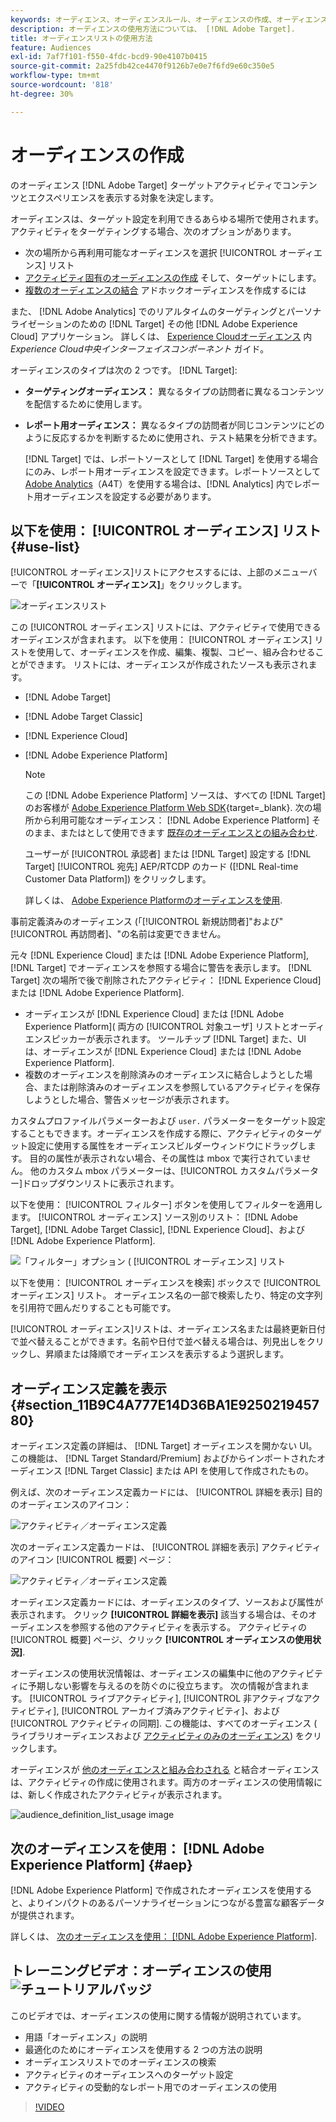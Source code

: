 ```yaml
---
keywords: オーディエンス、オーディエンスルール、オーディエンスの作成、オーディエンスの作成、ターゲットオーディエンス、レポートオーディエンス、レポートオーディエンス、セグメント、カスタムプロファイルパラメーター、オーディエンス定義、オーディエンスリスト
description: オーディエンスの使用方法については、 [!DNL Adobe Target].
title: オーディエンスリストの使用方法
feature: Audiences
exl-id: 7af7f101-f550-4fdc-bcd9-90e4107b0415
source-git-commit: 2a25fdb42ce4470f9126b7e0e7f6fd9e60c350e5
workflow-type: tm+mt
source-wordcount: '818'
ht-degree: 30%

---
```


# オーディエンスの作成

のオーディエンス [!DNL Adobe Target] ターゲットアクティビティでコンテンツとエクスペリエンスを表示する対象を決定します。

オーディエンスは、ターゲット設定を利用できるあらゆる場所で使用されます。アクティビティをターゲティングする場合、次のオプションがあります。

* 次の場所から再利用可能なオーディエンスを選択 [!UICONTROL オーディエンス] リスト
* [アクティビティ固有のオーディエンスの作成](/help/main/c-target/creating-activity-only-audience.md) そして、ターゲットにします。
* [複数のオーディエンスの結合](/help/main/c-target/combining-multiple-audiences.md#concept_A7386F1EA4394BD2AB72399C225981E5) アドホックオーディエンスを作成するには

また、 [!DNL Adobe Analytics] でのリアルタイムのターゲティングとパーソナライゼーションのための [!DNL Target] その他 [!DNL Adobe Experience Cloud] アプリケーション。 詳しくは、 [Experience Cloudオーディエンス](https://experienceleague.adobe.com/docs/core-services/interface/audiences/audience-library.html?lang=ja) 内 *Experience Cloud中央インターフェイスコンポーネント* ガイド。

オーディエンスのタイプは次の 2 つです。 [!DNL Target]:

* **ターゲティングオーディエンス：** 異なるタイプの訪問者に異なるコンテンツを配信するために使用します。
* **レポート用オーディエンス：** 異なるタイプの訪問者が同じコンテンツにどのように反応するかを判断するために使用され、テスト結果を分析できます。

   [!DNL Target] では、レポートソースとして [!DNL Target] を使用する場合にのみ、レポート用オーディエンスを設定できます。レポートソースとして [ Adobe Analytics](/help/main/c-integrating-target-with-mac/a4t/a4t.md)（A4T）を使用する場合は、[!DNL Analytics] 内でレポート用オーディエンスを設定する必要があります。

## 以下を使用： [!UICONTROL オーディエンス] リスト {#use-list}

[!UICONTROL オーディエンス]リストにアクセスするには、上部のメニューバーで「**[!UICONTROL オーディエンス]**」をクリックします。

![オーディエンスリスト](assets/audiences_list.png)

この [!UICONTROL オーディエンス] リストには、アクティビティで使用できるオーディエンスが含まれます。 以下を使用： [!UICONTROL オーディエンス] リストを使用して、オーディエンスを作成、編集、複製、コピー、組み合わせることができます。 リストには、オーディエンスが作成されたソースも表示されます。

* [!DNL Adobe Target]
* [!DNL Adobe Target Classic]
* [!DNL Experience Cloud]
* [!DNL Adobe Experience Platform]

   >[!NOTE]
   >
   >この [!DNL Adobe Experience Platform] ソースは、すべての [!DNL Target] のお客様が [Adobe Experience Platform Web SDK](https://experienceleague.corp.adobe.com/docs/target-dev/developer/client-side/aep-web-sdk.html){target=_blank}. 次の場所から利用可能なオーディエンス： [!DNL Adobe Experience Platform] そのまま、またはとして使用できます [既存のオーディエンスとの組み合わせ](/help/main/c-target/combining-multiple-audiences.md).
   >
   >ユーザーが [!UICONTROL 承認者] または [!DNL Target] 設定する [!DNL Target] [!UICONTROL 宛先] AEP/RTCDP のカード ([!DNL Real-time Customer Data Platform]) をクリックします。
   >
   >詳しくは、 [Adobe Experience Platformのオーディエンスを使用](#aep).

事前定義済みのオーディエンス (「[!UICONTROL 新規訪問者]&quot;および&quot;[!UICONTROL 再訪問者]、&quot;の名前は変更できません。

元々 [!DNL Experience Cloud] または [!DNL Adobe Experience Platform], [!DNL Target] でオーディエンスを参照する場合に警告を表示します。 [!DNL Target] 次の場所で後で削除されたアクティビティ： [!DNL Experience Cloud] または [!DNL Adobe Experience Platform].

* オーディエンスが [!DNL Experience Cloud] または [!DNL Adobe Experience Platform]( 両方の [!UICONTROL 対象ユーザ] リストとオーディエンスピッカーが表示されます。 ツールチップ [!DNL Target] また、UI は、オーディエンスが [!DNL Experience Cloud] または [!DNL Adobe Experience Platform].
* 複数のオーディエンスを削除済みのオーディエンスに結合しようとした場合、または削除済みのオーディエンスを参照しているアクティビティを保存しようとした場合、警告メッセージが表示されます。

カスタムプロファイルパラメーターおよび `user.` パラメーターをターゲット設定することもできます。オーディエンスを作成する際に、アクティビティのターゲット設定に使用する属性をオーディエンスビルダーウィンドウにドラッグします。 目的の属性が表示されない場合、その属性は mbox で実行されていません。 他のカスタム mbox パラメーターは、[!UICONTROL カスタムパラメーター]ドロップダウンリストに表示されます。

以下を使用： [!UICONTROL フィルター] ボタンを使用してフィルターを適用します。 [!UICONTROL オーディエンス] ソース別のリスト： [!DNL Adobe Target], [!DNL Adobe Target Classic], [!DNL Experience Cloud]、および [!DNL Adobe Experience Platform].

![「フィルター」オプション ( [!UICONTROL オーディエンス] リスト](assets/filters.png)

以下を使用： [!UICONTROL オーディエンスを検索] ボックスで [!UICONTROL オーディエンス] リスト。 オーディエンス名の一部で検索したり、特定の文字列を引用符で囲んだりすることも可能です。

[!UICONTROL オーディエンス]リストは、オーディエンス名または最終更新日付で並べ替えることができます。名前や日付で並べ替える場合は、列見出しをクリックし、昇順または降順でオーディエンスを表示するよう選択します。

## オーディエンス定義を表示 {#section_11B9C4A777E14D36BA1E925021945780}

オーディエンス定義の詳細は、 [!DNL Target] オーディエンスを開かない UI。 この機能は、 [!DNL Target Standard/Premium] およびからインポートされたオーディエンス [!DNL Target Classic] または API を使用して作成されたもの。

例えば、次のオーディエンス定義カードには、 [!UICONTROL 詳細を表示] 目的のオーディエンスのアイコン：

![アクティビティ／オーディエンス定義](assets/audience_definition_list.png)

次のオーディエンス定義カードは、 [!UICONTROL 詳細を表示] アクティビティのアイコン [!UICONTROL 概要] ページ：

![アクティビティ／オーディエンス定義](assets/view-details-activity-overview.png)

オーディエンス定義カードには、オーディエンスのタイプ、ソースおよび属性が表示されます。 クリック **[!UICONTROL 詳細を表示]** 該当する場合は、そのオーディエンスを参照する他のアクティビティを表示する。 アクティビティの [!UICONTROL 概要] ページ、クリック **[!UICONTROL オーディエンスの使用状況]**.

オーディエンスの使用状況情報は、オーディエンスの編集中に他のアクティビティに予期しない影響を与えるのを防ぐのに役立ちます。 次の情報が含まれます。 [!UICONTROL ライブアクティビティ], [!UICONTROL 非アクティブなアクティビティ], [!UICONTROL アーカイブ済みアクティビティ]、および [!UICONTROL アクティビティの同期]. この機能は、すべてのオーディエンス ( ライブラリオーディエンスおよび [アクティビティのみのオーディエンス](/help/main/c-target/creating-activity-only-audience.md#concept_A6BADCF530ED4AE1852E677FEBE68483)) をクリックします。

オーディエンスが [他のオーディエンスと組み合わされる](/help/main/c-target/combining-multiple-audiences.md) と結合オーディエンスは、アクティビティの作成に使用されます。両方のオーディエンスの使用情報には、新しく作成されたアクティビティが表示されます。

![audience_definition_list_usage image](assets/audience_definition_list_usage.png)

<!--The following audience definition card is for an audience imported from the Adobe Experience Cloud. In this instance, the audience was imported from Adobe Audience Manager (AAM).

![Usage tab on Audience Definition card](assets/audience_definition_mc.png)

The following details are available for these imported audience types:

| Audience Type | Details |
|--- |--- |
|Mobile audience|Marketing Name, Vendor, and Model.<br>The `matches | does not match` operator displays instead of `equals | does not equal`<br>![Imported Mobile Audience](/help/main/c-target/c-audiences/assets/imported_mobile_audience.png).|
|Visitor-behavior audience|**user.categoryAffinity:** `categoryAffinity` with `FAVORITE` parameter.<br>![Imported Category Affinity](/help/main/c-target/c-audiences/assets/imported_category_affinity.png)<br>**Monitoring:** Monitoring service equals true.<br>**No Monitoring Service:** Monitoring service equals false.<br>![Imported Monitoring](/help/main/c-target/c-audiences/assets/imported_monitoring.png)|
|Audiences using the NOT operator|**Single Rule:** Target displays the audience in the format `[All Visitor AND [NOT [rule]`. Single NOT rule displays with AND with `AllVisitor` audience.<br>![Imported Not Audience](/help/main/c-target/c-audiences/assets/imported_not_audience.png)|

Keep the following points in mind as you work with imported audiences:

* Expression target audiences are no longer supported in Target Standard/Premium. 
* Target Standard/Premium does not support some deprecated audiences or has improved operators for ease of use. Because of this, the definition of an imported audience, although working as per definition, does not mean that same is now available for creation in the Standard/Premium interface. For example, Social Audiences are visible with their rules but Target Standard/Premium does not allow social audiences to be created.-->

## 次のオーディエンスを使用： [!DNL Adobe Experience Platform] {#aep}

[!DNL Adobe Experience Platform] で作成されたオーディエンスを使用すると、よりインパクトのあるパーソナライゼーションにつながる豊富な顧客データが提供されます。

詳しくは、 [次のオーディエンスを使用： [!DNL Adobe Experience Platform]](/help/main/c-integrating-target-with-mac/integrating-with-rtcdp.md#aep).

## トレーニングビデオ：オーディエンスの使用 ![チュートリアルバッジ](/help/main/assets/tutorial.png)

このビデオでは、オーディエンスの使用に関する情報が説明されています。

* 用語「オーディエンス」の説明
* 最適化のためにオーディエンスを使用する 2 つの方法の説明
* オーディエンスリストでのオーディエンスの検索
* アクティビティのオーディエンスへのターゲット設定
* アクティビティの受動的なレポート用でのオーディエンスの使用

>[!VIDEO](https://video.tv.adobe.com/v/17398)
